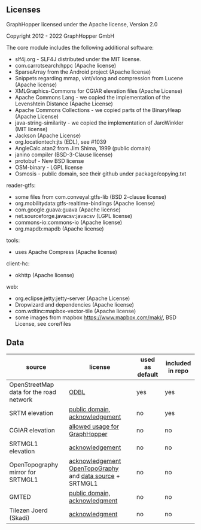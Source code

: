 ## Licenses

GraphHopper licensed under the Apache license, Version 2.0

Copyright 2012 - 2022 GraphHopper GmbH

The core module includes the following additional software:

 * slf4j.org - SLF4J distributed under the MIT license. 
 * com.carrotsearch:hppc (Apache license)
 * SparseArray from the Android project (Apache license)
 * Snippets regarding mmap, vint/vlong and compression from Lucene (Apache license)
 * XMLGraphics-Commons for CGIAR elevation files (Apache License)
 * Apache Commons Lang - we copied the implementation of the Levenshtein Distance (Apache License)
 * Apache Commons Collections - we copied parts of the BinaryHeap (Apache License)
 * java-string-similarity - we copied the implementation of JaroWinkler (MIT license)
 * Jackson (Apache License)
 * org.locationtech:jts (EDL), see #1039
 * AngleCalc.atan2 from Jim Shima, 1999 (public domain)
 * janino compiler (BSD-3-Clause license)
 * protobuf - New BSD license
 * OSM-binary - LGPL license
 * Osmosis - public domain, see their github under package/copying.txt

reader-gtfs:
 
 * some files from com.conveyal:gtfs-lib (BSD 2-clause license)
 * org.mobilitydata:gtfs-realtime-bindings (Apache license)
 * com.google.guava:guava (Apache license)
 * net.sourceforge.javacsv:javacsv (LGPL license)
 * commons-io:commons-io (Apache license)
 * org.mapdb:mapdb (Apache license)

tools:

 * uses Apache Compress (Apache license)

client-hc:

 * okhttp (Apache license)

web:

 * org.eclipse.jetty:jetty-server (Apache License)
 * Dropwizard and dependencies (Apache license)
 * com.wdtinc:mapbox-vector-tile (Apache license)
 * some images from mapbox https://www.mapbox.com/maki/, BSD License, see core/files

## Data

| source                                  | license                                                                                                                                                                         | used as default | included in repo |
|-----------------------------------------|---------------------------------------------------------------------------------------------------------------------------------------------------------------------------------|-----------------|------------------|
| OpenStreetMap data for the road network | [ODBL](https://www.openstreetmap.org/copyright)                                                                                                                                 | yes             | yes              |
| SRTM elevation                          | [public domain](https://www2.jpl.nasa.gov/srtm/), [acknowledgement](https://lpdaac.usgs.gov/citing_our_data)                                                                    | no              | yes              |
| CGIAR elevation                         | [allowed usage for GraphHopper](https://gist.githubusercontent.com/karussell/4b54a289041ee48a16c00fd4e30e21b8/raw/45edf8ae85322cb20976baa30654093d0ca9bcd8/CGIAR.txt)           | no              | no               |
| SRTMGL1 elevation                       | [acknowledgement](https://lpdaac.usgs.gov/citing_our_data)                                                                                                                      | no              | no               |
| OpenTopography mirror for SRTMGL1       | [acknowledgement OpenTopoGraphy](http://www.opentopography.org/citations) and [data source](http://opentopo.sdsc.edu/datasetMetadata?otCollectionID=OT.042013.4326.1) + SRTMGL1 | no              | no               |
| GMTED                                   | [public domain, acknowledgment](https://lta.cr.usgs.gov/citation)                                                                                                               | no              | no               |
| Tilezen Joerd (Skadi)                   | [acknowledgment](https://github.com/tilezen/joerd/blob/master/docs/attribution.md)                                                                                              | no              | no               |

